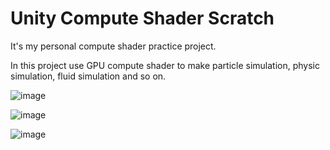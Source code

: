 # Unity Compute Shader Scratch
 
 It's my personal compute shader practice project.
 
 In this project use GPU compute shader to make particle simulation, physic simulation, fluid simulation and so on.
 
![image](https://github.com/DrakeLan/UnityComputeShaderScratch/blob/main/DemoImage/Particle%20Simulation.gif)
 
![image](https://github.com/DrakeLan/UnityComputeShaderScratch/blob/main/DemoImage/Physic%20Simulation.gif)

![image](https://github.com/DrakeLan/UnityComputeShaderScratch/blob/main/DemoImage/Fluid%20Simulation.gif)
